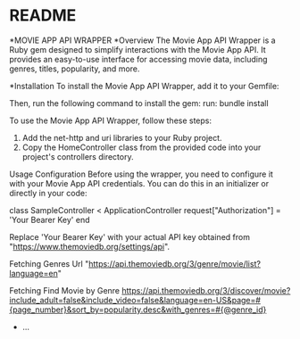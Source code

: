 # README
*MOVIE APP API WRAPPER
*Overview
The Movie App API Wrapper is a Ruby gem designed to simplify interactions with the Movie App API. It provides an easy-to-use interface for accessing movie data, including genres, titles, popularity, and more.

*Installation
To install the Movie App API Wrapper, add it to your Gemfile:

Then, run the following command to install the gem:
run: bundle install

To use the Movie App API Wrapper, follow these steps:
1. Add the net-http and uri libraries to your Ruby project.
2. Copy the HomeController class from the provided code into your project's controllers directory.

Usage
Configuration
Before using the wrapper, you need to configure it with your Movie App API credentials. You can do this in an initializer or directly in your code:

class SampleController < ApplicationController
request["Authorization"] = 'Your Bearer Key'
end

Replace 'Your Bearer Key' with your actual API key obtained from "https://www.themoviedb.org/settings/api".

Fetching Genres Url
"https://api.themoviedb.org/3/genre/movie/list?language=en"

Fetching Find Movie by Genre
https://api.themoviedb.org/3/discover/movie?include_adult=false&include_video=false&language=en-US&page=#{page_number}&sort_by=popularity.desc&with_genres=#{@genre_id}


* ...
